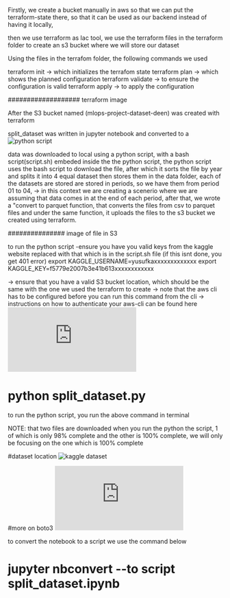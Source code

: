 Firstly, we create a bucket manually in aws so that we can put the terraform-state there, so that it can be used as our backend  instead of having it locally,

then we use terraform as Iac tool, 
we use the terraform files in the terraform folder to create an s3 bucket where we will store our dataset

Using the files in the terrafom folder, the following commands we used 
  
terraform init -> which initializes the terrafom state
terraform plan -> which shows the planned configuration
terraform validate -> to ensure the configuration is valid
terraform apply -> to apply the configuration

################### terraform image 

After the S3 bucket named (mlops-project-dataset-deen) was created with terraform

split_dataset was written in jupyter notebook and converted to a ![python script](mlops-project/dataset/python_script)

data was downloaded to local using a python script, with a bash script(script.sh) embeded inside the the python script, the python script uses the bash script to download the file, after which it sorts the file by year and splits it into 4 equal dataset then stores them in the data folder, each of the datasets are stored are stored in periods, so we have them from period 01 to 04, -> in this context we are creating a scenerio where we are assuming that data comes in at the end of each period, after that, we wrote a "convert to parquet function, that converts the files from csv to parquet files and under the same function, it uploads the files to the s3 bucket we created using terraform.  


############### image of file in S3

to run  the python script
-ensure you have you valid keys from the kaggle website replaced with that which is in the script.sh file (if this isnt done, you get 401 error)
    export KAGGLE_USERNAME=yusufkaxxxxxxxxxxxxx
    export KAGGLE_KEY=f5779e2007b3e41b613xxxxxxxxxxxx

-> ensure that you have a valid S3 bucket location, which should be the same with the one we used the terraform to create
-> note that the aws cli has to be configured before you can run this command from the cli 
    -> instructions on how to authenticate your aws-cli can be found here
     ![aws-cli](https://docs.aws.amazon.com/cli/latest/userguide/cli-configure-quickstart.html)



# python split_dataset.py 
to run the python script, you run the above command in terminal

NOTE: that two files are downloaded when you run the python the script, 1 of which is only 98% complete and the other is 100% complete, we will only be focusing on the one which is 100% complete  

#dataset location
![kaggle dataset](https://www.kaggle.com/datasets/mssmartypants/paris-housing-price-prediction)

#more on boto3
![boto3 documentation](https://boto3.amazonaws.com/v1/documentation/api/latest/guide/s3-example-download-file.html)

to convert the notebook to a script we use the command below
# jupyter nbconvert --to script split_dataset.ipynb

